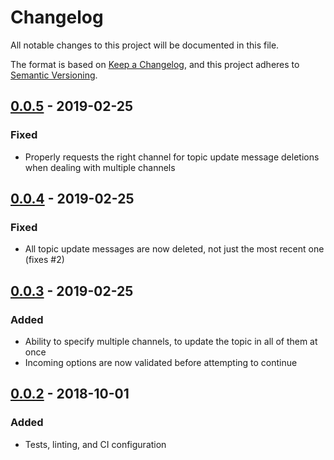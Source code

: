 # Changelog
All notable changes to this project will be documented in this file.

The format is based on [Keep a Changelog](https://keepachangelog.com/en/1.0.0/),
and this project adheres to [Semantic Versioning](https://semver.org/spec/v2.0.0.html).

## [0.0.5] - 2019-02-25
### Fixed
- Properly requests the right channel for topic update message deletions when dealing with multiple channels

## [0.0.4] - 2019-02-25
### Fixed
- All topic update messages are now deleted, not just the most recent one (fixes #2)

## [0.0.3] - 2019-02-25
### Added
- Ability to specify multiple channels, to update the topic in all of them at once
- Incoming options are now validated before attempting to continue

## [0.0.2] - 2018-10-01
### Added
- Tests, linting, and CI configuration

[Unreleased]: https://github.com/tdmalone/slack-topic-updater/compare/v0.0.5...HEAD
[0.0.5]: https://github.com/tdmalone/slack-topic-updater/compare/v0.0.4...v0.0.5
[0.0.4]: https://github.com/tdmalone/slack-topic-updater/compare/v0.0.3...v0.0.4
[0.0.3]: https://github.com/tdmalone/slack-topic-updater/compare/v0.0.2...v0.0.3
[0.0.2]: https://github.com/tdmalone/slack-topic-updater/compare/v0.0.1...v0.0.2
